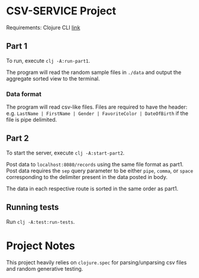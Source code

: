 # CSV-SERVICE Project

Requirements: Clojure CLI [link](https://clojure.org/guides/getting_started#_clojure_installer_and_cli_tools)

## Part 1

To run, execute `clj -A:run-part1`.

The program will read the random sample files in `./data` and output the aggregate sorted view to the terminal.

### Data format

The program will read csv-like files. Files are required to have the header: e.g. `LastName | FirstName | Gender | FavoriteColor | DateOfBirth` if the file is pipe delimited.

## Part 2

To start the server, execute `clj -A:start-part2`. 

Post data to `localhost:8080/records` using the same file format as part1. Post data requires the `sep` query parameter to be either `pipe`, `comma`, or `space` corresponding to the delimiter present in the data posted in body.

The data in each respective route is sorted in the same order as part1.

## Running tests

Run `clj -A:test:run-tests`.

# Project Notes

This project heavily relies on `clojure.spec` for parsing/unparsing csv files and random generative testing.
